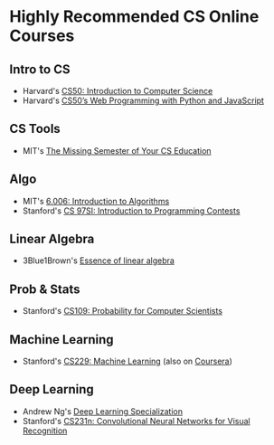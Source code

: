 # Highly Recommended CS Online Courses

## Intro to CS

- Harvard's [CS50: Introduction to Computer Science](https://cs50.harvard.edu/)
- Harvard's [CS50’s Web Programming with Python and JavaScript](https://cs50.harvard.edu/web/)

## CS Tools

- MIT's [The Missing Semester of Your CS Education](https://missing.csail.mit.edu/)

## Algo 

- MIT's [6.006: Introduction to Algorithms](https://courses.csail.mit.edu/6.006/fall11/notes.shtml)
- Stanford's [CS 97SI: Introduction to Programming Contests](https://web.stanford.edu/class/cs97si/)

## Linear Algebra

- 3Blue1Brown's [Essence of linear algebra](https://www.youtube.com/playlist?list=PLZHQObOWTQDPD3MizzM2xVFitgF8hE_ab)

## Prob & Stats

- Stanford's [CS109: Probability for Computer Scientists](https://web.stanford.edu/class/cs109/)

## Machine Learning

- Stanford's [CS229: Machine Learning](https://see.stanford.edu/Course/CS229) (also on [Coursera](https://www.coursera.org/learn/machine-learning))

## Deep Learning

- Andrew Ng's [Deep Learning Specialization](https://www.deeplearning.ai/deep-learning-specialization/)
- Stanford's [CS231n: Convolutional Neural Networks for Visual Recognition](http://cs231n.stanford.edu/)